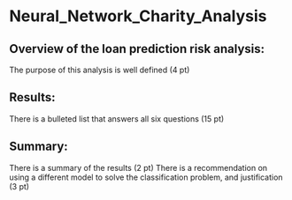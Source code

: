 # Neural_Network_Charity_Analysis

## Overview of the loan prediction risk analysis:
The purpose of this analysis is well defined (4 pt)

## Results:
There is a bulleted list that answers all six questions (15 pt)

## Summary:
There is a summary of the results (2 pt)
There is a recommendation on using a different model to solve the classification problem, and justification (3 pt)
